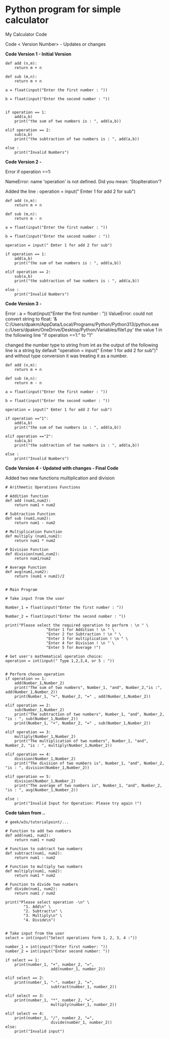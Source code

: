 
# Python program for simple calculator

My Calculator Code  

Code < Version Number> - Updates or changes

**Code Version 1 - Initial Version**

```
def add (n,m):
    return m + n 

def sub (m,n):
    return m + n

a = float(input("Enter the first number : "))

b = float(input("Enter the second number : "))


if operation == 1:
    add(a,b)
    print("the sum of two numbers is : ", add(a,b))

elif operation == 2:
    sub(a,b)
    print("the subtraction of two numbers is : ", add(a,b))

else :
    print("Invalid Numbers")
```

 **Code Version 2 -**

 Error  if operation ==1:

 NameError: name 'operation' is not defined. Did you mean: 'StopIteration'?

  Added the line : operation = input(" Emter 1 for add 2 for sub")

```
def add (n,m):
    return m + n 

def sub (m,n):
    return m - n

a = float(input("Enter the first number : "))

b = float(input("Enter the second number : "))

operation = input(" Emter 1 for add 2 for sub")

if operation == 1:
    add(a,b)
    print("the sum of two numbers is : ", add(a,b))

elif operation == 2:
    sub(a,b)
    print("the subtraction of two numbers is : ", add(a,b))

else :
    print("Invalid Numbers")
```


**Code Version 3 -** 

Error :   a = float(input("Enter the first number : "))
ValueError: could not convert string to float: '& C:/Users/dpakm/AppData/Local/Programs/Python/Python313/python.exe c:/Users/dpakm/OneDrive/Desktop/Python/Variables/file1.py'
the value 1 in the following line "if operation ==1:" to "1"

changed the number type to string from int as the output of the following line is a string by default "operation = input(" Emter 1 for add 2 for sub")"
 and without type conversion it was treating it as a number.


```
def add (n,m):
    return m + n 

def sub (m,n):
    return m - n

a = float(input("Enter the first number : "))

b = float(input("Enter the second number : "))

operation = input(" Emter 1 for add 2 for sub")

if operation =="1":
    add(a,b)
    print("the sum of two numbers is : ", add(a,b))

elif operation =="2":
    sub(a,b)
    print("the subtraction of two numbers is : ", add(a,b))

else :
    print("Invalid Numbers")
```

 **Code Version 4 - Updated with changes - Final Code**

 Added two new functions multiplication and division

```
# Arithmetic Operations Functions

# Addition function
def add (num1,num2):
    return num1 + num2 

# Subtraction Function
def sub (num1,num2):
    return num1 - num2

# Multiplication Function
def multiply (num1,num2):
    return num1 * num2 

# Division Function
def division(num1,num2):
    return num1/num2

# Average Function
def avg(num1,num2):
    return (num1 + num2)/2


# Main Program

# Take input from the user

Number_1 = float(input("Enter the first number : "))

Number_2 = float(input("Enter the second number : "))

print("Please select the required operation to perform : \n " \
                  "Enter 1 for Addition ! \n " \
                  "Enter 2 for Subtraction ! \n " \
                  "Enter 3 for multiplication ! \n " \
                  "Enter 4 for Division ! \n " \
                  "Enter 5 for Average !")

# Get user's mathematical operation choice:
operation = int(input(" Type 1,2,3,4, or 5 : "))


# Perform chosen operation
if operation == 1:
    add(Number_1,Number_2)
    print("The sum of two numbers", Number_1, "and", Number_2,"is :", add(Number_1,Number_2))
    print(Number_1, "+", Number_2, "=" , add(Number_1,Number_2))
 
elif operation == 2:
    sub(Number_1,Number_2)
    print("The subtraction of two numbers", Number_1, "and", Number_2, "is : ", sub(Number_1,Number_2))
    print(Number_1, "+", Number_2, "=" , sub(Number_1,Number_2)) 

elif operation == 3:
    multiply(Number_1,Number_2)
    print("The multiplication of two numbers", Number_1, "and", Number_2, "is : ", multiply(Number_1,Number_2))

elif operation == 4:
    division(Number_1,Number_2)
    print("The division of two numbers is", Number_1, "and", Number_2, "is : ", division(Number_1,Number_2))

elif operation == 5:
    division(Number_1,Number_2)
    print("The average of two numbers is", Number_1, "and", Number_2, "is : ", avg(Number_1,Number_2))

else :
    print("Invalid Input for Operation: Please try again !")
```


**Code taken from ..**

```
# geek/w3s/tutorialpoint/...

# Function to add two numbers
def add(num1, num2):
    return num1 + num2

# Function to subtract two numbers
def subtract(num1, num2):
    return num1 - num2

# Function to multiply two numbers
def multiply(num1, num2):
    return num1 * num2

# Function to divide two numbers
def divide(num1, num2):
    return num1 / num2

print("Please select operation -\n" \
        "1. Add\n" \
        "2. Subtract\n" \
        "3. Multiply\n" \
        "4. Divide\n")


# Take input from the user
select = int(input("Select operations form 1, 2, 3, 4 :"))

number_1 = int(input("Enter first number: "))
number_2 = int(input("Enter second number: "))

if select == 1:
    print(number_1, "+", number_2, "=",
                    add(number_1, number_2))

elif select == 2:
    print(number_1, "-", number_2, "=",
                    subtract(number_1, number_2))

elif select == 3:
    print(number_1, "*", number_2, "=",
                    multiply(number_1, number_2))

elif select == 4:
    print(number_1, "/", number_2, "=",
                    divide(number_1, number_2))
else:
    print("Invalid input")
```

